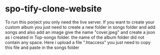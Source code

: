 # spo-tify-clone-website
To run this porject you only need the live server.
If you want to create your custom album you just need to create a new folder in songs folder and add songs and also add an image give the name "cover.jpeg" and create a json as i created in Top-songs folder.
the name of the album folder did not contain any space. 
Here i upload a file ".htaccess" you just need to copy this file and paste in the songs folder
